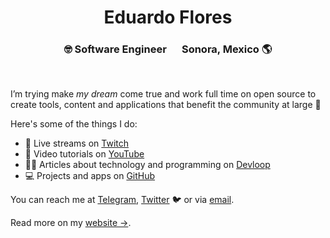 <div align="center">
  <h1>Eduardo Flores</h1>
  <h3>🤓 Software Engineer &#8195; Sonora, Mexico 🌎</h3><br>
</div>

I’m trying make _my dream_ come true and work full time on open source to create tools, content and applications that benefit the community at large 🦀

Here's some of the things I do:

- 🔴 Live streams on [Twitch](https://www.twitch.tv/edfloreshz)
- 🎥 Video tutorials on [YouTube](https://www.youtube.com/channel/UCeGD_pFkPHeZ5R0s20XwgaQ)
- ✍🏼 Articles about technology and programming on [Devloop](https://blog.edfloreshz.dev)
- 💻 Projects and apps on [GitHub](https://edfloreshz.dev/projects/)


You can reach me at [Telegram](https://telegram.me/edfloreshz), [Twitter](https://twitter.com/edfloreshz) 🐦 or via [email](mailto:edfloreshz@gmail.com).

Read more on my [website →](https://edfloreshz.dev/about/).

